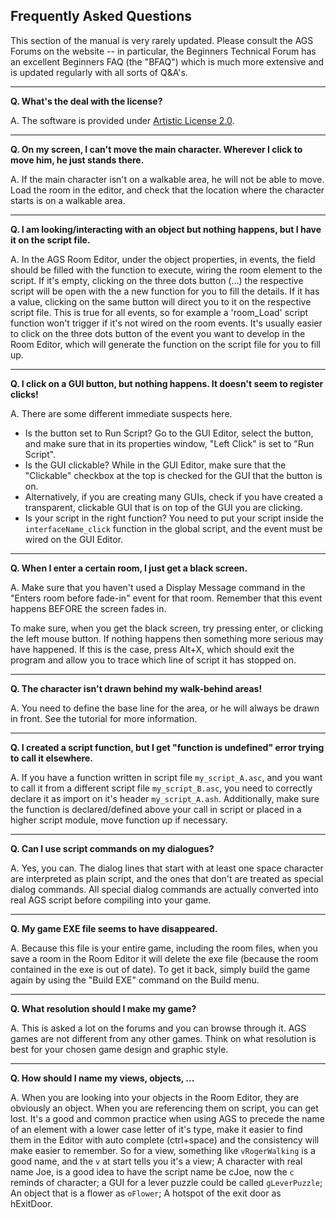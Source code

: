 ## Frequently Asked Questions

This section of the manual is very rarely updated. Please consult the
AGS Forums on the website -- in particular, the Beginners Technical
Forum has an excellent Beginners FAQ (the "BFAQ") which is much more
extensive and is updated regularly with all sorts of Q&A's.

---

**Q. What's the deal with the license?**

A. The software is provided under [Artistic License 2.0](https://opensource.org/licenses/artistic-license-2.0.php).

---

**Q. On my screen, I can't move the main character. Wherever I click to
move him, he just stands there.**

A. If the main character isn't on a walkable area, he will not be able
to move. Load the room in the editor, and check that the location where
the character starts is on a walkable area.

---

**Q. I am looking/interacting with an object but nothing happens, but I have it on the script file.**

A. In the AGS Room Editor, under the object properties, in events, the field should be filled with the function to execute, wiring the room element to the script. If it's empty, clicking on the three dots button (...) the respective script will be open with the a new function for you to fill the details. If it has a value, clicking on the same button will direct you to it on the respective script file. This is true for all events, so for example a 'room_Load' script function won't trigger if it's not wired on the room events. It's usually easier to click on the three dots button of the event you want to develop in the Room Editor, which will generate the function on the script file for you to fill up.

---

**Q. I click on a GUI button, but nothing happens. It doesn't seem to register clicks!**

A. There are some different immediate suspects here.
- Is the button set to Run Script? Go to the GUI Editor, select the button, and make sure that in its properties window, "Left Click" is set to "Run Script".
- Is the GUI clickable? While in the GUI Editor, make sure that the "Clickable" checkbox at the top is checked for the GUI that the button is on.
- Alternatively, if you are creating many GUIs, check if you have created a transparent, clickable GUI that is on top of the GUI you are clicking.
- Is your script in the right function? You need to put your script inside the `interfaceName_click` function in the global script, and the event must be wired on the GUI Editor.

---

**Q. When I enter a certain room, I just get a black screen.**

A. Make sure that you haven't used a Display Message command in the
"Enters room before fade-in" event for that room. Remember that this
event happens BEFORE the screen fades in.

To make sure, when you get the black screen, try pressing enter, or
clicking the left mouse button. If nothing happens then something more
serious may have happened. If this is the case, press Alt+X, which
should exit the program and allow you to trace which line of script it
has stopped on.

---

**Q. The character isn't drawn behind my walk-behind areas!**

A. You need to define the base line for the area, or he will always be
drawn in front. See the tutorial for more information.

---

**Q. I created a script function, but I get "function is undefined" error trying to call it elsewhere.**

A. If you have a function written in script file `my_script_A.asc`, and you want to call it from a different script file `my_script_B.asc`, you need to correctly declare it as import on it's header `my_script_A.ash`. Additionally, make sure the function is declared/defined above your call in script or placed in a higher script module, move function up if necessary.

---

**Q. Can I use script commands on my dialogues?**

A. Yes, you can. The dialog lines that start with at least one space character are interpreted as plain script, and the ones that don't are treated as special dialog commands. All special dialog commands are actually converted into real AGS script before compiling into your game.

---

**Q. My game EXE file seems to have disappeared.**

A. Because this file is your entire game, including the room files, when
you save a room in the Room Editor it will delete the exe file (because
the room contained in the exe is out of date). To get it back, simply
build the game again by using the "Build EXE" command on the Build menu.

---

**Q. What resolution should I make my game?**

A. This is asked a lot on the forums and you can browse through it. AGS games are not different from any other games. Think on what resolution is best for your chosen game design and graphic style.

---

**Q. How should I name my views, objects, ...**

A. When you are looking into your objects in the Room Editor, they are obviously an object. When you are referencing them on script, you can get lost. It's a good and common practice when using AGS to precede the name of an element with a lower case letter of it's type, make it easier to find them in the Editor with auto complete (ctrl+space) and the consistency will make easier to remember. So for a view, something like `vRogerWalking` is a good name, and the `v` at start tells you it's a view; A character with real name Joe, is a good idea to have the script name be cJoe, now the `c` reminds of character; a GUI for a lever puzzle could be called `gLeverPuzzle`; An object that is a flower as `oFlower`; A hotspot of the exit door as hExitDoor.
